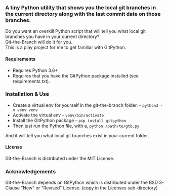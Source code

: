 ### A tiny Python utility that shows you the local git branches in the current directory along with the last commit date on those branches.  
Do you want an overkill Python script that will tell you what local git branches you have in your current directory?  
Git-the-Branch will do it for you.  
This is a play project for me to get familiar with GitPython.  

#### Requirements  
- Requires Python 3.6+
- Requires that you have the GitPython package installed (see requirements.txt).  

### Installation & Use   
- Create a virtual env for yourself in the git-the-branch folder. - `python3 -m venv venv`  
- Activate the virtual env - `venv/bin/activate`  
- Install the GitPython package - `pip install gitpython`  
- Then just run the Python file, with a, `python /path/to/gtb.py`  
  
And it will tell you what local git branches exist in your current folder.

#### License
Git-the-Branch is distributed under the MIT License.  


### Acknowledgements
Git-the-Branch depends on GitPython which is distributed under the BSD 3-Clause "New" or "Revised" License. (copy in the Licenses sub-directory)